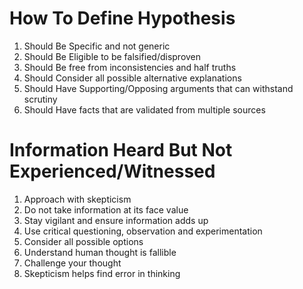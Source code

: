 # How To Define Hypothesis
1. Should Be Specific and not generic
2. Should Be Eligible to be falsified/disproven
3. Should Be free from inconsistencies and half truths
4. Should Consider all possible alternative explanations
5. Should Have Supporting/Opposing arguments  that can withstand scrutiny 
6. Should Have facts that are validated from multiple sources

# Information Heard But Not Experienced/Witnessed
1. Approach with skepticism
2. Do not take information at its face value
3. Stay vigilant and ensure information adds up 
4. Use critical questioning, observation and experimentation 
5. Consider all possible options
6. Understand human thought is fallible
7. Challenge your thought
8. Skepticism helps find error in thinking
